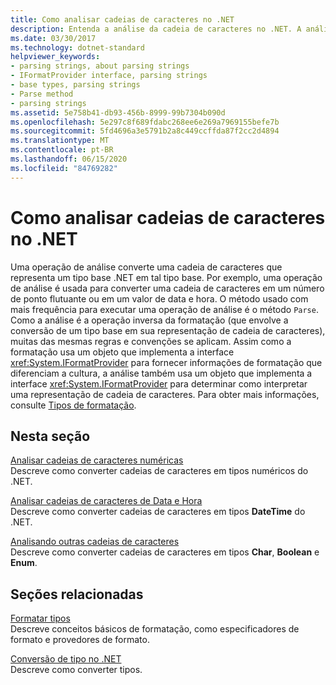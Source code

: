 ```yaml
---
title: Como analisar cadeias de caracteres no .NET
description: Entenda a análise da cadeia de caracteres no .NET. A análise converte uma cadeia de caracteres que representa um tipo base .NET nesse tipo base. A análise é a operação inversa para formatação.
ms.date: 03/30/2017
ms.technology: dotnet-standard
helpviewer_keywords:
- parsing strings, about parsing strings
- IFormatProvider interface, parsing strings
- base types, parsing strings
- Parse method
- parsing strings
ms.assetid: 5e758b41-db93-456b-8999-99b7304b090d
ms.openlocfilehash: 5e297c8f689fdabc268ee6e269a7969155befe7b
ms.sourcegitcommit: 5fd4696a3e5791b2a8c449ccffda87f2cc2d4894
ms.translationtype: MT
ms.contentlocale: pt-BR
ms.lasthandoff: 06/15/2020
ms.locfileid: "84769282"
---
```

# <a name="parsing-strings-in-net"></a>Como analisar cadeias de caracteres no .NET
Uma operação de análise converte uma cadeia de caracteres que representa um tipo base .NET em tal tipo base. Por exemplo, uma operação de análise é usada para converter uma cadeia de caracteres em um número de ponto flutuante ou em um valor de data e hora. O método usado com mais frequência para executar uma operação de análise é o método `Parse`. Como a análise é a operação inversa da formatação (que envolve a conversão de um tipo base em sua representação de cadeia de caracteres), muitas das mesmas regras e convenções se aplicam. Assim como a formatação usa um objeto que implementa a interface <xref:System.IFormatProvider> para fornecer informações de formatação que diferenciam a cultura, a análise também usa um objeto que implementa a interface <xref:System.IFormatProvider> para determinar como interpretar uma representação de cadeia de caracteres. Para obter mais informações, consulte [Tipos de formatação](formatting-types.md).  
  
## <a name="in-this-section"></a>Nesta seção  
 [Analisar cadeias de caracteres numéricas](parsing-numeric.md)  
 Descreve como converter cadeias de caracteres em tipos numéricos do .NET.  
  
 [Analisar cadeias de caracteres de Data e Hora](parsing-datetime.md)  
 Descreve como converter cadeias de caracteres em tipos **DateTime** do .NET.  
  
 [Analisando outras cadeias de caracteres](parsing-other.md)  
 Descreve como converter cadeias de caracteres em tipos **Char**, **Boolean** e **Enum**.  
  
## <a name="related-sections"></a>Seções relacionadas  
 [Formatar tipos](formatting-types.md)  
 Descreve conceitos básicos de formatação, como especificadores de formato e provedores de formato.  
  
 [Conversão de tipo no .NET](type-conversion.md)  
 Descreve como converter tipos.
